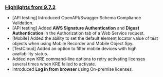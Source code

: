 ### [Highlights from 9.7.2](https://docs.katalon.com/docs/release-notes/katalon-studio/katalon-studio-release-notes-version-9.x)

* [API testing] Introduced OpenAPI/Swagger Schema Compliance Validation.
* [API testing] Added **AWS Signature Authentication** and **Digest Authentication** in the Authorization tab of a Web Service request.
* [Mobile] Added the ability to set the default element locator value of test objects when using Mobile Recorder and Mobile Object Spy.
* [TestCloud] Added an option to filter mobile devices with high availability status.
* Added new KRE command-line options to retry activating licenses several times when KRE failed to activate.
* Introduced **Log in from browser** using On-premise licenses.
